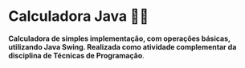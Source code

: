 # Calculadora Java 💸📲

**Calculadora de simples implementação, com operações básicas, utilizando Java Swing. Realizada como atividade complementar da disciplina de Técnicas de Programação**.

